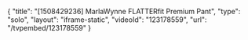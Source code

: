 {
    "title": "[1508429236] MarlaWynne FLATTERfit Premium Pant",
    "type": "solo",
    "layout": "iframe-static",
    "videoId": "123178559",
    "url": "\/tvpembed\/123178559"
}